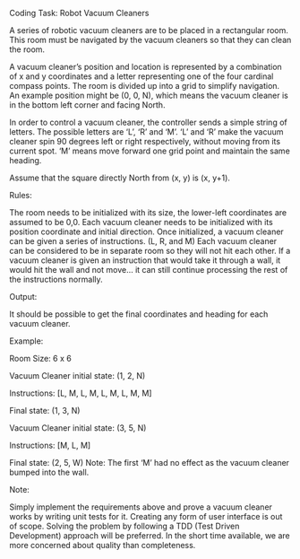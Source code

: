 Coding Task: Robot Vacuum Cleaners

 

A series of robotic vacuum cleaners are to be placed in a rectangular room. This room must be navigated by the vacuum cleaners so that they can clean the room.

A vacuum cleaner’s position and location is represented by a combination of x and y coordinates and a letter representing one of the four cardinal compass points. The room is divided up into a grid to simplify navigation. An example position might be (0, 0, N), which means the vacuum cleaner is in the bottom left corner and facing North.

In order to control a vacuum cleaner, the controller sends a simple string of letters. The possible letters are ‘L’, ‘R’ and ‘M’. ‘L’ and ‘R’ make the vacuum cleaner spin 90 degrees left or right respectively, without moving from its current spot. ‘M’ means move forward one grid point and maintain the same heading.

Assume that the square directly North from (x, y) is (x, y+1).

 

Rules:

The room needs to be initialized with its size, the lower-left coordinates are assumed to be 0,0.
Each vacuum cleaner needs to be initialized with its position coordinate and initial direction.
Once initialized, a vacuum cleaner can be given a series of instructions. (L, R, and M)
Each vacuum cleaner can be considered to be in separate room so they will not hit each other.
If a vacuum cleaner is given an instruction that would take it through a wall, it would hit the wall and not move… it can still continue processing the rest of the instructions normally.
 

Output:             

It should be possible to get the final coordinates and heading for each vacuum cleaner.
 

Example:

 

Room Size: 6 x 6

 

Vacuum Cleaner initial state: (1, 2, N)

Instructions: [L, M, L, M, L, M, L, M, M]

Final state: (1, 3, N)
 

Vacuum Cleaner initial state: (3, 5, N)

Instructions: [M, L, M]

Final state: (2, 5, W)
Note: The first ‘M’ had no effect as the vacuum cleaner bumped into the wall.
 

Note:

Simply implement the requirements above and prove a vacuum cleaner works by writing unit tests for it.
Creating any form of user interface is out of scope.
Solving the problem by following a TDD (Test Driven Development) approach will be preferred.
In the short time available, we are more concerned about quality than completeness.